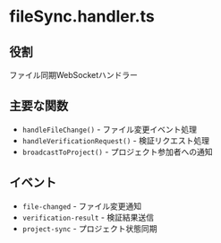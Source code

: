 # fileSync.handler.ts

## 役割
ファイル同期WebSocketハンドラー

## 主要な関数
- `handleFileChange()` - ファイル変更イベント処理
- `handleVerificationRequest()` - 検証リクエスト処理
- `broadcastToProject()` - プロジェクト参加者への通知

## イベント
- `file-changed` - ファイル変更通知
- `verification-result` - 検証結果送信
- `project-sync` - プロジェクト状態同期